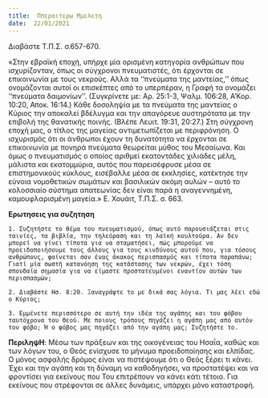 ```yaml
---
title:  Ππεραιτερω Μμελετη
date:  22/01/2021
---
```


Διαβάστε Τ.Π.Σ. σ.657-670.

«Στην εβραϊκή εποχή, υπήρχε μία ορισμένη κατηγορία ανθρώπων που ισχυρίζονταν, όπως οι σύγχρονοι πνευματιστές, ότι έρχονται σε επικοινωνία με τους νεκρούς. Αλλά τα ‘‘πνεύματα της μαντείας,’’ όπως ονομάζονται αυτοί οι επισκέπτες από το υπερπέραν, η Γραφή τα ονομάζει ‘‘πνεύματα δαιμονίων’’. (Συγκρίνετε με: Αρ. 25:1-3, Ψαλμ. 106:28, Α’Κορ. 10:20, Αποκ. 16:14.) Κάθε δοσοληψία με τα πνεύματα της μαντείας ο Κύριος την αποκαλεί βδέλυγμα και την απαγόρευε αυστηρότατα με την επιβολή της θανατικής ποινής. (Βλέπε Λευιτ. 19:31, 20:27.) Στη σύγχρονη εποχή μας, ο τίτλος της μαγείας αντιμετωπίζεται με περιφρόνηση. Ο ισχυρισμός ότι οι άνθρωποι έχουν τη δυνατότητα να έρχονται σε επικοινωνία με πονηρά πνεύματα θεωρείται μύθος του Μεσαίωνα. Και όμως ο πνευματισμός ο οποίος αριθμεί εκατοντάδες χιλιάδες μέλη, μάλιστα και εκατομμύρια, αυτός που παρεισέφρυσε μέσα σε επιστημονικούς κύκλους, εισέβαλλε μέσα σε εκκλησίες, κατέκτησε την εύνοια νομοθετικών σωμάτων και βασιλικών ακόμη αυλών – αυτό το κολοσσιαίο σύστημα απατεωνίας δεν είναι παρά η αναγεννημένη, καμουφλαρισμένη μαγεία.» Ε. Χουάιτ, Τ.Π.Σ. σ. 663.

**Ερωτησεις για συζητηση**

`1. Συζητήστε το θέμα του πνευματισμού, όπως αυτό παρουσιάζεται στις ταινίες, τα βιβλία, την τηλεόραση και τη λαϊκή κουλτούρα. Αν δεν μπορεί να γίνει τίποτα για να σταματήσει, πώς μπορούμε να προειδοποιήσουμε τους άλλους για τους κινδύνους αυτού που, για τόσους ανθρώπους, φαίνεται σαν ένας άκακος περισπασμός και τίποτα παραπάνω; Γιατί μία σωστή κατανόηση της κατάστασης των νεκρών, έχει τόση σπουδαία σημασία για να είμαστε προστατευμένοι εναντίον αυτών των περισπασμών;`

`2. Διαβάστε Ησ. 8:20. Ξαναγράψτε το με δικά σας λόγια. Τι μας λέει εδώ ο Κύριος;`

`3. Εμμένετε περισσότερο σε αυτή την ιδέα της αγάπης και του φόβου ταυτόχρονα του Θεού. Με ποιους τρόπους πηγάζει η αγάπη μας από αυτόν τον φόβο; Ή ο φόβος μας πηγάζει από την αγάπη μας; Συζητήστε το.`

**ΠεριληψΗ**: Μέσω των πράξεων και της οικογένειας του Ησαΐα, καθώς και των λόγων του, ο Θεός ενίσχυσε το μήνυμα προειδοποίησης και ελπίδας. Ο μόνος ασφαλής δρόμος είναι να πιστέψουμε ότι ο Θεός ξέρει τι κάνει. Έχει και την αγάπη και τη δύναμη να καθοδηγήσει, να προστατέψει και να φροντίσει για εκείνους που Του επιτρέπουν να κάνει κάτι τέτοιο. Για εκείνους που στρέφονται σε άλλες δυνάμεις, υπάρχει μόνο καταστροφή.